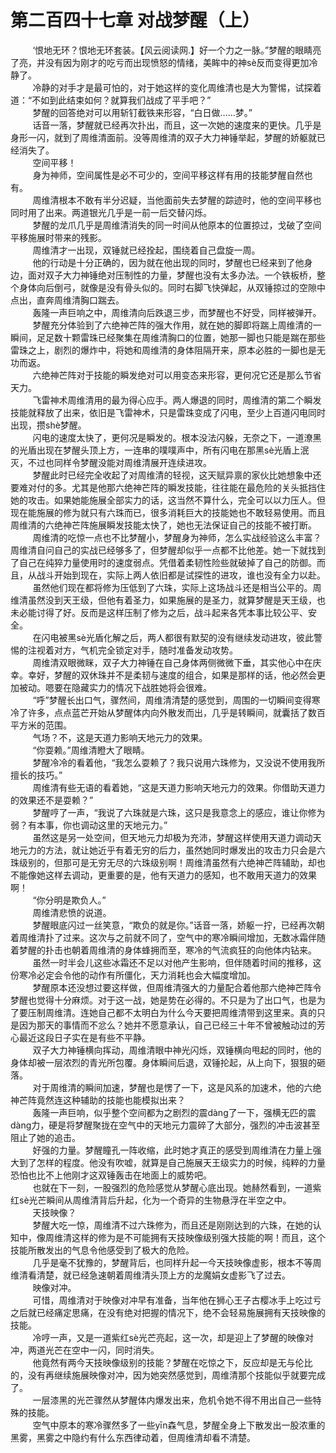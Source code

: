 <h1>第二百四十七章 对战梦醒（上）</h1>
<div id="content">&nbsp&nbsp&nbsp&nbsp&nbsp&nbsp&nbsp&nbsp
 ‘恨地无环？恨地无环套装。【风云阅读网.】好一个力之一脉。”梦醒的眼睛亮了亮，并没有因为刚才的吃亏而出现愤怒的情绪，美眸中的神sè反而变得更加冷静了。
 <br/>&nbsp&nbsp&nbsp&nbsp&nbsp&nbsp&nbsp&nbsp
 冷静的对手才是最可怕的，对于她这样的变化周维清也是大为警惕，试探着道：“不如到此结束如何？就算我们战成了平手吧？”
 <br/>&nbsp&nbsp&nbsp&nbsp&nbsp&nbsp&nbsp&nbsp
 梦醒的回答绝对可以用斩钉截铁来形容，“白日做……梦。”
 <br/>&nbsp&nbsp&nbsp&nbsp&nbsp&nbsp&nbsp&nbsp
 话音一落，梦醒就已经再次扑出，而且，这一次她的速度来的更快。几乎是身形一闪，就到了周维清面前。没等周维清的双子大力神锤举起，梦醒的娇躯就已经消失了。
 <br/>&nbsp&nbsp&nbsp&nbsp&nbsp&nbsp&nbsp&nbsp
 空间平移！
 <br/>&nbsp&nbsp&nbsp&nbsp&nbsp&nbsp&nbsp&nbsp
 身为神师，空间属性是必不可少的，空间平移这样有用的技能梦醒自然也有。
 <br/>&nbsp&nbsp&nbsp&nbsp&nbsp&nbsp&nbsp&nbsp
 周维清根本不敢有半分迟疑，当他面前失去梦醒的踪迹时，他的空间平移也同时用了出来。两道银光几乎是一前一后交替闪烁。
 <br/>&nbsp&nbsp&nbsp&nbsp&nbsp&nbsp&nbsp&nbsp
 梦醒的龙爪几乎是周维清消失的同一时间从他原本的位置掠过，戈破了空间平移施展时带来的残影。
 <br/>&nbsp&nbsp&nbsp&nbsp&nbsp&nbsp&nbsp&nbsp
 周维清才一出现，双锤就已经拴起，围绕着自己盘旋一周。
 <br/>&nbsp&nbsp&nbsp&nbsp&nbsp&nbsp&nbsp&nbsp
 他的行动是十分正确的，因为就在他出现的同时，梦醒也已经来到了他身边，面对双子大力神锤绝对压制性的力量，梦醒也没有太多办法。一个铁板桥，整个身体向后倒弓，就像是没有骨头似的。同时右脚飞快弹起，从双锤掠过的空隙中点出，直奔周维清胸口踹去。
 <br/>&nbsp&nbsp&nbsp&nbsp&nbsp&nbsp&nbsp&nbsp
 轰隆一声巨响之中，周维清向后跌退三步，而梦醒也不好受，同样被弹开。
 <br/>&nbsp&nbsp&nbsp&nbsp&nbsp&nbsp&nbsp&nbsp
 梦醒充分体验到了六绝神芒阵的强大作用，就在她的脚即将踹上周维清的一瞬间，足足数十颗雷珠已经聚集在周维清胸口的位置，她那一脚也只能是踹在那些雷珠之上，剧烈的爆炸中，将她和周维清的身体阻隔开来，原本必胜的一脚也是无功而返。
 <br/>&nbsp&nbsp&nbsp&nbsp&nbsp&nbsp&nbsp&nbsp
 六绝神芒阵对于技能的瞬发绝对可以用变态来形容，更何况它还是那么节省天力。
 <br/>&nbsp&nbsp&nbsp&nbsp&nbsp&nbsp&nbsp&nbsp
 飞雷神术周维清用的最为得心应手。两人爆退的同时，周维清的第二个瞬发技能就释放了出来，依旧是飞雷神术，只是雷珠变成了闪电，至少上百道闪电同时出现，攒shè梦醒。
 <br/>&nbsp&nbsp&nbsp&nbsp&nbsp&nbsp&nbsp&nbsp
 闪电的速度太快了，更何况是瞬发的。根本没法闪躲，无奈之下，一道潦黑的光盾出现在梦醒头顶上方，一连串的噗噗声中，所有闪电在那黑sè光盾上泯灭，不过也同样令梦醒没能对周维清展开连续进攻。
 <br/>&nbsp&nbsp&nbsp&nbsp&nbsp&nbsp&nbsp&nbsp
 梦醒此时已经完全收起了对周维清的轻视，这天赋异禀的家伙比她想象中还要难对付的多。尤其是他那六绝神芒阵的瞬发技能，往往能在最危险的关头抵挡住她的攻击。如果她能施展全部实力的话，这当然不算什么，完全可以以力压人。但现在能施展的修为就只有六珠而已，很多消耗巨大的技能她也不敢轻易使用。而且周维清的六绝神芒阵施展瞬发技能太快了，她也无法保证自己的技能不被打断。
 <br/>&nbsp&nbsp&nbsp&nbsp&nbsp&nbsp&nbsp&nbsp
 周维清的吃惊一点也不比梦醒小，梦醒身为神师，怎么实战经验这么丰富？周维清自问自己的实战已经够多了，但梦醒却似乎一点都不比他差。她一下就找到了自己在纯猝力量使用时的速度弱点。凭借着柔韧性险些就破掉了自己的防御。而且，从战斗开始到现在，实际上两人依旧都是试探性的进攻，谁也没有全力以赴。
 <br/>&nbsp&nbsp&nbsp&nbsp&nbsp&nbsp&nbsp&nbsp
 虽然他们现在都将修为压低到了六珠，实际上这场战斗还是相当公平的。周维清虽然没到天王级，但他有着圣力，如果施展的是圣力，就算梦醒是天王级，也未必能讨得了好。反而是这样压制了修为之后，战斗起来各凭本事比较公平、安全。
 <br/>&nbsp&nbsp&nbsp&nbsp&nbsp&nbsp&nbsp&nbsp
 在闪电被黑sè光盾化解之后，两人都很有默契的没有继续发动进攻，彼此警惕的注视着对方，气机完全锁定对手，随时准备发动攻势。
 <br/>&nbsp&nbsp&nbsp&nbsp&nbsp&nbsp&nbsp&nbsp
 周维清双眼微眯，双子大力神锤在自己身体两侧微微下垂，其实他心中在庆幸。幸好，梦醒的双休珠并不是柔韧与速度的组合，如果是那样的话，他必然会更加被动。嗯要在隐藏实力的情况下战胜她将会很难。
 <br/>&nbsp&nbsp&nbsp&nbsp&nbsp&nbsp&nbsp&nbsp
 “呼”梦醒长出口气，骤然间，周维清清楚的感觉到，周围的一切瞬间变得寒冷了许多，点点蓝芒开始从梦醒体内向外散发而出，几乎是转瞬间，就囊括了数百平方米的范围。
 <br/>&nbsp&nbsp&nbsp&nbsp&nbsp&nbsp&nbsp&nbsp
 气场？不，这是天道力影响天地元力的效果。
 <br/>&nbsp&nbsp&nbsp&nbsp&nbsp&nbsp&nbsp&nbsp
 “你耍赖。”周维清瞪大了眼睛。
 <br/>&nbsp&nbsp&nbsp&nbsp&nbsp&nbsp&nbsp&nbsp
 梦醒冷冷的看着他，“我怎么耍赖了？我只说用六珠修为，又没说不使用我所擅长的技巧。”
 <br/>&nbsp&nbsp&nbsp&nbsp&nbsp&nbsp&nbsp&nbsp
 周维清有些无语的看着她，“这是天道力影响天地元力的效果。你借助天道力的效果还不是耍赖？”
 <br/>&nbsp&nbsp&nbsp&nbsp&nbsp&nbsp&nbsp&nbsp
 梦醒哼了一声，“我说了六珠就是六珠，这只是我意念上的感应，谁让你修为弱？有本事，你也调动这里的天地元力。”
 <br/>&nbsp&nbsp&nbsp&nbsp&nbsp&nbsp&nbsp&nbsp
 虽然这是另一处空间，但天地元力却极为充沛，梦醒这样使用天道力调动天地元力的方法，就让她近乎有着无穷的后力，虽然她同时爆发出的攻击力只会是六珠级别的，但那可是无穷无尽的六珠级别啊！周维清虽然有六绝神芒阵辅助，却也不能像她这样去调动，更重要的是，他有天道力的感知，也不敢用天道力的效果啊！
 <br/>&nbsp&nbsp&nbsp&nbsp&nbsp&nbsp&nbsp&nbsp
 “你分明是欺负人。”
 <br/>&nbsp&nbsp&nbsp&nbsp&nbsp&nbsp&nbsp&nbsp
 周维清悲愤的说道。
 <br/>&nbsp&nbsp&nbsp&nbsp&nbsp&nbsp&nbsp&nbsp
 梦醒眼底闪过一丝笑意，“欺负的就是你。”话音一落，娇躯一拧，已经再次朝着周维清扑了过来。这次与之前就不同了，空气中的寒冷瞬间增加，无数冰霜伴随着梦醒的扑击也朝着周维清的身体蜂拥而至，寒冷的气流疯狂的向他体内钻来。
 <br/>&nbsp&nbsp&nbsp&nbsp&nbsp&nbsp&nbsp&nbsp
 虽然一时半会儿这些冰霜还不足以对他产生影响，但伴随着时间的推移，这份寒冷必定会令他的动作有所僵化，天力消耗也会大幅度增加。
 <br/>&nbsp&nbsp&nbsp&nbsp&nbsp&nbsp&nbsp&nbsp
 梦醒原本还没想过要这样做，但周维清强大的力量配合着他那六绝神芒阵令梦醒也觉得十分麻烦。对于这一战，她是势在必得的。不只是为了出口气，也是为了要压制周维清。连她自己都不太明白为什么今天要把周维清带到这里来。真的只是因为那天的事情而不忿么？她并不愿意承认，自己已经三十年不曾被触动过的芳心最近这段日子实在是有些不平静。
 <br/>&nbsp&nbsp&nbsp&nbsp&nbsp&nbsp&nbsp&nbsp
 双子大力神锤横向挥动，周维清眼中神光闪烁，双锤横向甩起的同时，他的身体却被一层浓烈的青光所包覆。身体瞬间后退，双锤抡起，从上向下，狠狠的砸落。
 <br/>&nbsp&nbsp&nbsp&nbsp&nbsp&nbsp&nbsp&nbsp
 对于周维清的瞬间加速，梦醒也是愣了一下，这是风系的加速术，他的六绝神芒阵竟然连这种辅助的技能也能模拟出来？
 <br/>&nbsp&nbsp&nbsp&nbsp&nbsp&nbsp&nbsp&nbsp
 轰隆一声巨响，似乎整个空间都为之剧烈的震dàng了一下，强横无匹的震dàng力，硬是将梦醒聚拢在空气中的天地元力震碎了大部分，强烈的冲击波甚至阻止了她的追击。
 <br/>&nbsp&nbsp&nbsp&nbsp&nbsp&nbsp&nbsp&nbsp
 好强的力量。梦醒瞳孔一阵收缩，此时她才真正的感受到周维清在力量上强大到了怎样的程度。他没有吹嘘，就算是自己施展天王级实力的时候，纯粹的力量恐怕也比不上他刚才这双锤轰击在地面上的威势吧。
 <br/>&nbsp&nbsp&nbsp&nbsp&nbsp&nbsp&nbsp&nbsp
 也就在下一刻，一股强烈的危险感觉从梦醒心底出现。她赫然看到，一道紫红sè光芒瞬间从周维清背后升起，化为一个奇异的生物悬浮在半空之中。
 <br/>&nbsp&nbsp&nbsp&nbsp&nbsp&nbsp&nbsp&nbsp
 天技映像？
 <br/>&nbsp&nbsp&nbsp&nbsp&nbsp&nbsp&nbsp&nbsp
 梦醒大吃一惊，周维清不过六珠修为，而且还是刚刚达到的六珠，在她的认知中，像周维清这样的修为是不可能拥有天技映像级别强大技能的啊！而且，这个技能所散发出的气息令他感受到了极大的危险。
 <br/>&nbsp&nbsp&nbsp&nbsp&nbsp&nbsp&nbsp&nbsp
 几乎是毫不犹豫的，梦醒背后，也同样升起一今天技映像虚影，根本不等周维清看清楚，就已经急速朝着周维清头顶上方的龙魔娟女虚影飞了过去。
 <br/>&nbsp&nbsp&nbsp&nbsp&nbsp&nbsp&nbsp&nbsp
 映像对冲。
 <br/>&nbsp&nbsp&nbsp&nbsp&nbsp&nbsp&nbsp&nbsp
 可惜，周维清对于映像对冲早有准备，当年他在狮心王子古樱冰手上吃过亏之后就已经痛定思痛，在没有绝对把握的情况下，绝不会轻易施展拥有天技映像的技能。
 <br/>&nbsp&nbsp&nbsp&nbsp&nbsp&nbsp&nbsp&nbsp
 冷哼一声，又是一道紫红sè光芒亮起，这一次，却是迎上了梦醒的映像对冲，两道光芒在空中一闪，同时消失。
 <br/>&nbsp&nbsp&nbsp&nbsp&nbsp&nbsp&nbsp&nbsp
 他竟然有两今天技映像级别的技能？梦醒在吃惊之下，反应却是无与伦比的，没有再继续施展映像对冲，因为她突然感觉到，周维清那个技能似乎就要完成了。
 <br/>&nbsp&nbsp&nbsp&nbsp&nbsp&nbsp&nbsp&nbsp
 一层漆黑的光芒骤然从梦醒体内爆发出来，危机令她不得不用出自己一些特殊的技能。
 <br/>&nbsp&nbsp&nbsp&nbsp&nbsp&nbsp&nbsp&nbsp
 空气中原本的寒冷骤然多了一些yīn森气息，梦醒全身上下散发出一股浓重的黑雾，黑雾之中隐约有什么东西律动着，但周维清却看不清楚。
 <br/>&nbsp&nbsp&nbsp&nbsp&nbsp&nbsp&nbsp&nbsp
 <br/>&nbsp&nbsp&nbsp&nbsp&nbsp&nbsp&nbsp&nbsp
</div>
